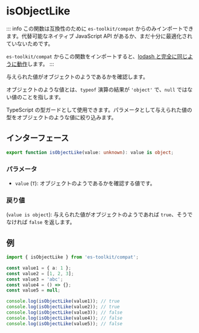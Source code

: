 # isObjectLike

::: info
この関数は互換性のために `es-toolkit/compat` からのみインポートできます。代替可能なネイティブ JavaScript API があるか、まだ十分に最適化されていないためです。

`es-toolkit/compat` からこの関数をインポートすると、[lodash と完全に同じように動作](../../../compatibility.md)します。
:::

与えられた値がオブジェクトのようであるかを確認します。

オブジェクトのような値とは、`typeof` 演算の結果が `'object'` で、`null` ではない値のことを指します。

TypeScript の型ガードとして使用できます。パラメータとして与えられた値の型をオブジェクトのような値に絞り込みます。

## インターフェース

```typescript
export function isObjectLike(value: unknown): value is object;
```

### パラメータ

- `value` (`T`): オブジェクトのようであるかを確認する値です。

### 戻り値

(`value is object`): 与えられた値がオブジェクトのようであれば `true`、そうでなければ `false` を返します。

## 例

```typescript
import { isObjectLike } from 'es-toolkit/compat';

const value1 = { a: 1 };
const value2 = [1, 2, 3];
const value3 = 'abc';
const value4 = () => {};
const value5 = null;

console.log(isObjectLike(value1)); // true
console.log(isObjectLike(value2)); // true
console.log(isObjectLike(value3)); // false
console.log(isObjectLike(value4)); // false
console.log(isObjectLike(value5)); // false
```
